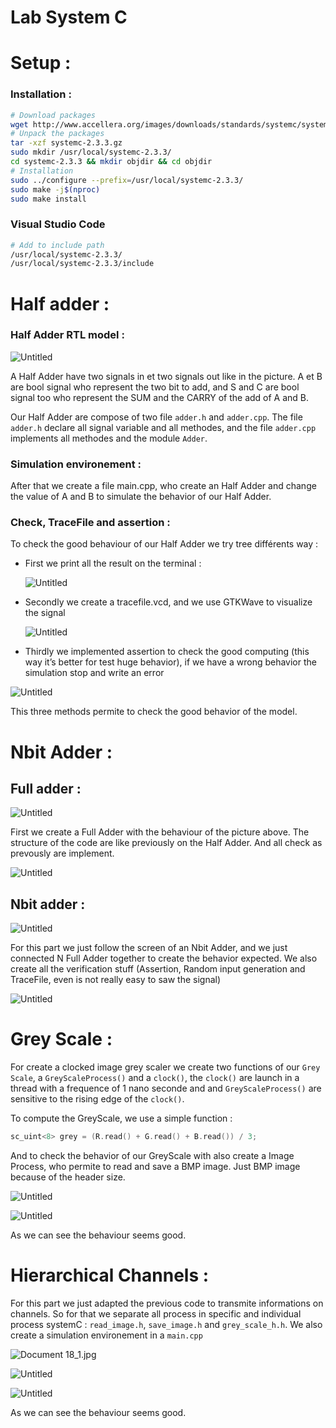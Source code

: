 # Lab System C

# Setup :

### Installation :

```bash
# Download packages
wget http://www.accellera.org/images/downloads/standards/systemc/systemc-2.3.3.gz
# Unpack the packages
tar -xzf systemc-2.3.3.gz
sudo mkdir /usr/local/systemc-2.3.3/
cd systemc-2.3.3 && mkdir objdir && cd objdir
# Installation
sudo ../configure --prefix=/usr/local/systemc-2.3.3/
sudo make -j$(nproc)
sudo make install
```

### Visual Studio Code

```bash
# Add to include path
/usr/local/systemc-2.3.3/
/usr/local/systemc-2.3.3/include
```

# Half adder :

### Half Adder RTL model :

![Untitled](img/Untitled.png)

A Half Adder have two signals in et two signals out like in the picture. A et B are bool signal who represent the two bit to add, and S and C are bool signal too who represent the SUM and the CARRY of the add of A and B. 

Our Half Adder are compose of two file `adder.h` and `adder.cpp`. The file `adder.h` declare all signal variable and all methodes, and the file `adder.cpp` implements all methodes and the module `Adder`.

### Simulation environement :

After that we create a file main.cpp, who create an Half Adder and change the value of A and B to simulate the behavior of our Half Adder.

### Check, TraceFile and assertion :

To check the good behaviour of our Half Adder we try tree différents way : 

- First we print all the result on the terminal :
    
    ![Untitled](img/Untitled%201.png)
    
- Secondly we create a tracefile.vcd, and we use GTKWave to visualize the signal
    
    ![Untitled](img/Untitled%202.png)
    
- Thirdly we implemented assertion to check the good computing (this way it’s better for test huge behavior), if we have a wrong behavior the simulation stop and write an error

![Untitled](img/Untitled%203.png)

This three methods permite to check the good behavior of the model.

# Nbit Adder :

## Full adder :

![Untitled](img/Untitled%204.png)

First we create a Full Adder with the behaviour of the picture above. The structure of the code are like previously on the Half Adder. And all check as prevously are implement.

![Untitled](img/Untitled%205.png)

## Nbit adder :

![Untitled](img/Untitled%206.png)

For this part we just follow the screen of an Nbit Adder, and we just connected N Full Adder together to create the behavior expected. We also create all the verification stuff (Assertion, Random input generation and TraceFile, even is not really easy to saw the signal)

![Untitled](img/Untitled%207.png)

# Grey Scale :

For create a clocked image grey scaler we create two functions of our `Grey Scale`, a `GreyScaleProcess()` and a `clock()`, the `clock()` are launch in a thread with a frequence of 1 nano seconde and and `GreyScaleProcess()` are sensitive to the rising edge of the `clock()`.

To compute the GreyScale, we use a simple function : 

```cpp
sc_uint<8> grey = (R.read() + G.read() + B.read()) / 3;
```

And to check the behavior of our GreyScale with also create a Image Process, who permite to read and save a BMP image. Just BMP image because of the header size.

![Untitled](img/Untitled.bmp)

![Untitled](img/Untitled%201.bmp)

As we can see the behaviour seems good.

# Hierarchical Channels :

 For this part we just adapted the previous code to transmite informations on channels. So for that we separate all process in specific and individual process systemC : `read_image.h`, `save_image.h` and `grey_scale_h.h`. We also create a simulation environement in a `main.cpp`

![Document 18_1.jpg](img/Document_18_1.jpg)

![Untitled](img/Untitled%202.bmp)

![Untitled](img/Untitled%203.bmp)

As we can see the behaviour seems good.
